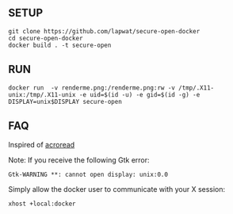 ## SETUP

```
git clone https://github.com/lapwat/secure-open-docker
cd secure-open-docker
docker build . -t secure-open
```

## RUN

```
docker run  -v renderme.png:/renderme.png:rw -v /tmp/.X11-unix:/tmp/.X11-unix -e uid=$(id -u) -e gid=$(id -g) -e DISPLAY=unix$DISPLAY secure-open
```

## FAQ

Inspired of [acroread](https://github.com/chrisdaish/docker-acroread)

Note: If you receive the following Gtk error:

```
Gtk-WARNING **: cannot open display: unix:0.0
```

Simply allow the docker user to communicate with your X session:

```
xhost +local:docker
```
